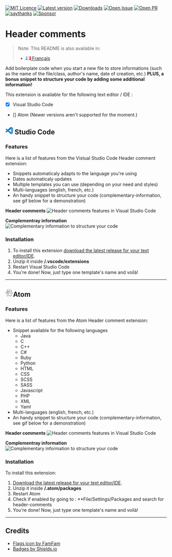 [![MIT Licence](https://img.shields.io/github/license/ttiki/header-comment)](https://github.com/Ttiki/header-comment/blob/master/LICENSE.md)
[![Latest version](https://img.shields.io/github/v/tag/Ttiki/header-comment)](https://github.com/Ttiki/header-comment/releases)
[![Downloads](https://img.shields.io/github/downloads/Ttiki/header-comment/total)](https://github.com/Ttiki/header-comment/releases)
[![Open Issue](https://img.shields.io/github/issues-raw/Ttiki/header-comment)](https://github.com/Ttiki/header-comment/issues)
[![Open PR](https://img.shields.io/github/issues-pr-raw/Ttiki/header-comment)](https://github.com/Ttiki/header-comment/pulls)
[![saythanks](https://img.shields.io/badge/Say%20Thanks-!-1EAEDB.svg)](https://saythanks.io/to/Ttiki)
[![Sponsor](https://img.shields.io/static/v1?label=Sponsor&message=%E2%9D%A4&logo=GitHub&link=Ttiki)][SPONSOR]
# Header comments

>Note: This README is also available in:
>- [![French](Res/media/icons/fr.gif) Français][README_FR]

Add boilerplate code when you start a new file to store informations (such as the name of the file/class, author's name, date of creation, etc.)
**PLUS, a bonus snippet to structure your code by adding some additional information!**

This extension is available for the following text editor / IDE :
- [x] Visual Studio Code
- [] Atom (Newer versions aren't supported for the moment.)

## <img src="https://raw.githubusercontent.com/devicons/devicon/master/icons/vscode/vscode-original.svg" width="24px" /> Studio Code

### Features
Here is a list of features from the Vistual Studio Code Header comment extension:
- Snippets automaticaly adapts to the language you're using
- Dates automaticaly updates
- Multiple templates you can use (depending on your need and styles)
- Multi-languages (english, french, etc.)
- An handy snippet to structure your code (complementary-information, see gif below for a demonstration)

**Header comments**
![Header comments features in Visual Studio Code][FEATURE_VSCODE]


**Complementray information**
![Complementary information to structure your code][FEATURE_VSCODE_BONUS]


### Installation

1. To install this extension [download the latest release for your text editor/IDE][RELEASES].
1. Unzip it inside **<user>/.vscode/extensions**
2. Restart Visual Studio Code
3. You're done! Now, just type one template's name and voilà!


---
## <img src="https://raw.githubusercontent.com/devicons/devicon/master/icons/atom/atom-original.svg" width="24px" />Atom

### Features
Here is a list of features from the Atom Header comment extension:

- Snippet available for the following languages
  - Java
  - C
  - C++
  - C#
  - Ruby
  - Python
  - HTML
  - CSS
  - SCSS
  - SASS
  - Javascript
  - PHP
  - XML
  - Yaml
- Multi-languages (english, french, etc.)
- An handy snippet to structure your code (complementary-information, see gif below for a demonstration)


**Header comments**
![Header comments features in Visual Studio Code][FEATURE_ATOM]


**Complementray information**
![Complementary information to structure your code][FEATURE_ATOM_BONUS]


### Installation

To install this extension:
1. [Download the latest release for your text editor/IDE][RELEASES].
2. Unzip it inside **<user>/.atom/packages**
3. Restart Atom
4. Check if enabled by going to : **File/Settings/Packages and search for header-comments
5. You're done! Now, just type one template's name and voilà!


---

## Credits
- [Flags icon by FamFam](http://www.famfamfam.com)
- [Badges by Shields.io](https://shields.io/)



<!--Linnks variables-->
[README_FR]: Res/READMEs/README_fr.md
[FEATURE_VSCODE]: Res/media/gif/feature_vscode.gif
[FEATURE_VSCODE_BONUS]: Res/media/gif/features_ci_vscode.gif
[FEATURE_ATOM]: Res/media/gif/feature_atom.gif
[FEATURE_ATOM_BONUS]: Res/media/gif/features_ci_atom.gif
[RELEASES]: https://github.com/Ttiki/header-comments/releases
[SPONSOR]: https://github.com/sponsors/Ttiki
